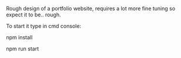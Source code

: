 Rough design of a portfolio website, requires a lot more fine tuning so expect it to be.. rough.

To start it type in cmd console:

npm install

npm run start
